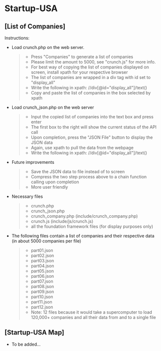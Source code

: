 Startup-USA
===========

## [List of Companies]

Instructions:
* Load crunch.php on the web server.
	> * Press "Companies" to generate a list of companies
	> * Please limit the amount to 5000, see "crunch.js" for more info.
	> * For best way of copying the list of companies displayed on screen, install xpath for your respective browser
	> * The list of companies are wrapped in a div tag with id set to "display_all"
	> * Write the following in xpath: //div[@id="display_all"]/text()
	> * Copy and paste the list of companies in the box selected by xpath

* Load crunch_json.php on the web server
	> * Input the copied list of companies into the text box and press enter
	> * The first box to the right will show the current status of the API call
	> * Upon completion, press the "JSON File" button to display the JSON data
	> * Again, use xpath to pull the data from the webpage
	> * Write the following in xpath: //div[@id="display_all"]/text()

* Future improvements
	> * Save the JSON data to file instead of to screen
	> * Compress the two step process above to a chain function calling upon completion
	> * More user friendly

* Necessary files
	> * crunch.php
	> * crunch_json.php
	> * crunch_company.php (include/crunch_company.php)
	> * crunch.js (include/js/crunch.js)
	> * all the foundation framework files (for display purposes only)

* The following files contain a list of companies and their respective data (in about 5000 companies per file)
	> * part01.json
	> * part02.json
	> * part03.json
	> * part04.json
	> * part05.json
	> * part06.json
	> * part07.json
	> * part08.json
	> * part09.json
	> * part10.json
	> * part11.json
	> * part12.json
	> * Note: 12 files because it would take a supercomputer to load 120,000+ companies and all their data from and to a single file

## [Startup-USA Map]
* To be added...